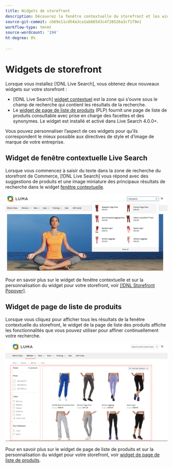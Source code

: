 ```yaml
---
title: Widgets de storefront
description: Découvrez la fenêtre contextuelle du storefront et les widgets de page de liste de produits.
source-git-commit: cb69e11cd54a3ca1ab66543c4f28526a3cf1f9e1
workflow-type: tm+mt
source-wordcount: '194'
ht-degree: 0%

---
```


# Widgets de storefront

Lorsque vous installez [!DNL Live Search], vous obtenez deux nouveaux widgets sur votre storefront :

- [!DNL Live Search] [widget contextuel](storefront-popover.md) est la zone qui s’ouvre sous le champ de recherche qui contient les résultats de la recherche.
- Le [widget de page de liste de produits](plp-styling.md) (PLP) fournit une page de liste de produits consultable avec prise en charge des facettes et des synonymes. Le widget est installé et activé dans Live Search 4.0.0+.

Vous pouvez personnaliser l’aspect de ces widgets pour qu’ils correspondent le mieux possible aux directives de style et d’image de marque de votre entreprise.

## Widget de fenêtre contextuelle Live Search

Lorsque vous commencez à saisir du texte dans la zone de recherche du storefront de Commerce, [!DNL Live Search] vous répond avec des suggestions de produits et une image miniature des principaux résultats de recherche dans le widget [fenêtre contextuelle](storefront-popover.md).

![[!DNL Live Search popover]](assets/storefront-search-as-you-type.png)

Pour en savoir plus sur le widget de fenêtre contextuelle et sur la personnalisation du widget pour votre storefront, voir [[!DNL Storefront Popover]](storefront-popover.md).

## Widget de page de liste de produits

Lorsque vous cliquez pour afficher tous les résultats de la fenêtre contextuelle du storefront, le widget de la page de liste des produits affiche les fonctionnalités que vous pouvez utiliser pour affiner continuellement votre recherche.

![Résultats du widget de page de liste de produits](assets/plp-css-widgets.png)

Pour en savoir plus sur le widget de page de liste de produits et sur la personnalisation du widget pour votre storefront, voir [widget de page de liste de produits](plp-styling.md).
